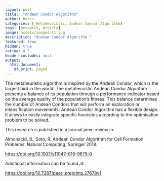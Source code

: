 ```yaml
---
layout: post
title:  "Andean Condor Algorithm"
author: boris
categories: [ Metaheuristic, Andean Condor Algorithm]
tags: [Research, Article]
image: assets/images/11.jpg
description: "Andean Condor Algorithm."
featured: true
hidden: true
rating: 4.5
header-includes: null
output:
  html_document:
    df_print: paged
---
```


The metaheuristic algorithm is inspired by the Andean Condor, which is the largest bird in the world. The metaheuristic Andean Condor Algorithm presents a balance of its population through a performance indicator based on the average quality of the population’s fitness. This balance determines the number of Andean Condors that will perform an exploration or intensification movements. Andean Condor Algorithm has a flexible design. It allows to easily integrate specific heuristics according to the optimisation problem to be solved.

This research is published in a journal peer-review in:

Almonacid, B., Soto, R. Andean Condor Algorithm for Cell Formation Problems. Natural Computing, Springer 2018.

https://doi.org/10.1007/s11047-018-9675-0

Additional information can be found at:

https://doi.org/10.7287/peerj.preprints.27678v1


<div data-badge-details="right" data-badge-type="1" data-doi="10.1007/s11047-018-9675-0" data-hide-no-mentions="true" class="altmetric-embed"></div>

<script type='text/javascript' src='https://d1bxh8uas1mnw7.cloudfront.net/assets/embed.js'></script>


